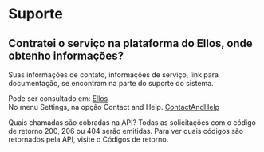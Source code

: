 # Suporte


## <b>Contratei o serviço na plataforma do Ellos, onde obtenho informações?</b>
Suas informações de contato, informações de serviço, link para documentação, se encontram na parte do suporte do sistema.

Pode ser consultado em: [Ellos](https://hom.ellos.org.br/Login)<br/>
No menu Settings, na opção Contact and Help. [ContactAndHelp](https://hom.ellos.org.br/Settings/ContactAndHelp)

Quais chamadas são cobradas na API?
Todas as solicitações com o código de retorno 200, 206 ou 404 serão emitidas. Para ver quais códigos são retornados pela API, visite o Códigos de retorno.